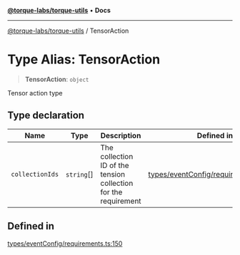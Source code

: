 [**@torque-labs/torque-utils**](../README.md) • **Docs**

***

[@torque-labs/torque-utils](../README.md) / TensorAction

# Type Alias: TensorAction

> **TensorAction**: `object`

Tensor action type

## Type declaration

| Name | Type | Description | Defined in |
| ------ | ------ | ------ | ------ |
| `collectionIds` | `string`[] | The collection ID of the tension collection for the requirement | [types/eventConfig/requirements.ts:144](https://github.com/torque-labs/torque-utils/blob/c76fb4101d477d1e8e6fb4f5de7a277964527c27/types/eventConfig/requirements.ts#L144) |

## Defined in

[types/eventConfig/requirements.ts:150](https://github.com/torque-labs/torque-utils/blob/c76fb4101d477d1e8e6fb4f5de7a277964527c27/types/eventConfig/requirements.ts#L150)
